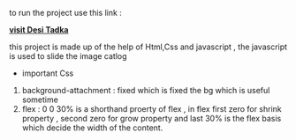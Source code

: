 to run the project use this link :

**[visit Desi Tadka](https://desitadkap.netlify.app/)**

this project is made up of the help of Html,Css and javascript , the javascript is used to slide the image catlog 

* important Css 
1) background-attachment : fixed which is fixed the bg which is useful sometime
2) flex : 0 0 30% is a shorthand proerty of flex , in flex first zero for shrink property , second zero for grow property and last 30% is the flex basis which decide the width of the content.